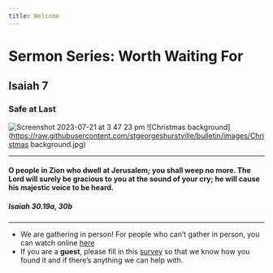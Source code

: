 ```yaml
---
title: Welcome
---
```


# Sermon Series: Worth Waiting For
## Isaiah 7
### Safe at Last


![Screenshot 2023-07-21 at 3 47 23 pm](https://github.com/stgeorgeshurstville/bulletin/assets/119166299/2d95947e-b2b1-44b5-a360-f1dd4a4d7efe)
![Christmas background](https://raw.githubusercontent.com/stgeorgeshurstville/bulletin/images/Christmas background.jpg)

---
#### O people in Zion who dwell at Jerusalem; you shall weep no more. The Lord will surely be gracious to you at the sound of your cry; he will cause his majestic voice to be heard. 

##### Isaiah 30.19a, 30b  

---
- We are gathering in person! For people who can’t gather in person, you can watch online [here](https://stgeorgeshurstville.org.au/sunday-english-online)
- If you are a **guest**, please fill in this [survey](https://tinyurl.com/SGHACsurvey) so that we know how you found it and if there’s anything we can help with.
